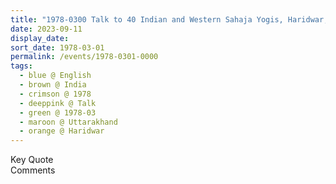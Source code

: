 ```yaml
---
title: "1978-0300 Talk to 40 Indian and Western Sahaja Yogis, Haridwar, Uttarakhand, India (date not OK)"
date: 2023-09-11
display_date: 
sort_date: 1978-03-01
permalink: /events/1978-0301-0000
tags:
  - blue @ English
  - brown @ India
  - crimson @ 1978
  - deeppink @ Talk
  - green @ 1978-03
  - maroon @ Uttarakhand
  - orange @ Haridwar
---
```


<wave-list>
  <list-title color="green" width="75">Key Quote</list-title>
  <list-item color="BlanchedAlmond"  width="200"></list-item>
  <list-item color="Lavender"></list-item>
  <list-item color="BlanchedAlmond"></list-item>
</wave-list>

<br>

<wave-list>
  <list-title color="green" width="75">Comments</list-title>
  <list-item color="BlanchedAlmond"  width="200"></list-item>
  <list-item color="Lavender"></list-item>
  <list-item color="BlanchedAlmond"></list-item>
</wave-list>